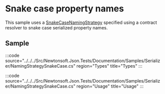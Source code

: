 ﻿# Snake case property names

This sample uses a [SnakeCaseNamingStrategy](/api/newtonsoft/json/serialization/snakecasenamingstrategy/)
specified using a contract resolver to snake case serialized property names.

## Sample

:::code source="../../../Src/Newtonsoft.Json.Tests/Documentation/Samples/Serializer/NamingStrategySnakeCase.cs" region="Types" title="Types" :::

:::code source="../../../Src/Newtonsoft.Json.Tests/Documentation/Samples/Serializer/NamingStrategySnakeCase.cs" region="Usage" title="Usage" :::
